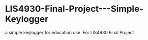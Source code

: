 # LIS4930-Final-Project---Simple-Keylogger
a simple keylogger for education use. For LIS4930 Final Project 
